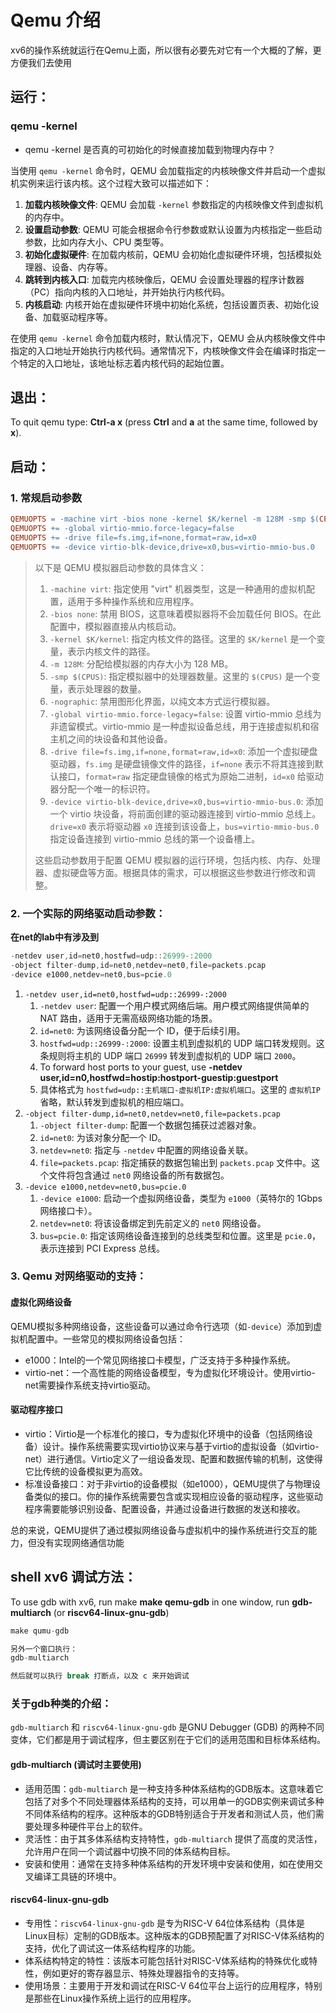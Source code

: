 # Qemu 介绍

xv6的操作系统就运行在Qemu上面，所以很有必要先对它有一个大概的了解，更方便我们去使用



## 运行：

### qemu -kernel

- qemu -kernel 是否真的可初始化的时候直接加载到物理内存中？

当使用 `qemu -kernel` 命令时，QEMU 会加载指定的内核映像文件并启动一个虚拟机实例来运行该内核。这个过程大致可以描述如下：

1. **加载内核映像文件**: QEMU 会加载 `-kernel` 参数指定的内核映像文件到虚拟机的内存中。
2. **设置启动参数**: QEMU 可能会根据命令行参数或默认设置为内核指定一些启动参数，比如内存大小、CPU 类型等。
3. **初始化虚拟硬件**: 在加载内核前，QEMU 会初始化虚拟硬件环境，包括模拟处理器、设备、内存等。
4. **跳转到内核入口**: 加载完内核映像后，QEMU 会设置处理器的程序计数器（PC）指向内核的入口地址，并开始执行内核代码。
5. **内核启动**: 内核开始在虚拟硬件环境中初始化系统，包括设置页表、初始化设备、加载驱动程序等。

在使用 `qemu -kernel` 命令加载内核时，默认情况下，QEMU 会从内核映像文件中指定的入口地址开始执行内核代码。通常情况下，内核映像文件会在编译时指定一个特定的入口地址，该地址标志着内核代码的起始位置。

## 退出：

To quit qemu type: **Ctrl-a x** (press **Ctrl** and **a** at the same time, followed by **x**).



## 启动：

###  1. 常规启动参数

```Makefile
QEMUOPTS = -machine virt -bios none -kernel $K/kernel -m 128M -smp $(CPUS) -nographic
QEMUOPTS += -global virtio-mmio.force-legacy=false
QEMUOPTS += -drive file=fs.img,if=none,format=raw,id=x0
QEMUOPTS += -device virtio-blk-device,drive=x0,bus=virtio-mmio-bus.0
```



> 以下是 QEMU 模拟器启动参数的具体含义：
>
> 1. `-machine virt`: 指定使用 "virt" 机器类型，这是一种通用的虚拟机配置，适用于多种操作系统和应用程序。
> 2. `-bios none`: 禁用 BIOS，这意味着模拟器将不会加载任何 BIOS。在此配置中，模拟器直接从内核启动。
> 3. `-kernel $K/kernel`: 指定内核文件的路径。这里的 `$K/kernel` 是一个变量，表示内核文件的路径。
> 4. `-m 128M`: 分配给模拟器的内存大小为 128 MB。
> 5. `-smp $(CPUS)`: 指定模拟器中的处理器数量。这里的 `$(CPUS)` 是一个变量，表示处理器的数量。
> 6. `-nographic`: 禁用图形化界面，以纯文本方式运行模拟器。
> 7. `-global virtio-mmio.force-legacy=false`: 设置 virtio-mmio 总线为非遗留模式。virtio-mmio 是一种虚拟设备总线，用于连接虚拟机和宿主机之间的块设备和其他设备。
> 8. `-drive file=fs.img,if=none,format=raw,id=x0`: 添加一个虚拟硬盘驱动器，`fs.img` 是硬盘镜像文件的路径，`if=none` 表示不将其连接到默认接口，`format=raw` 指定硬盘镜像的格式为原始二进制，`id=x0` 给驱动器分配一个唯一的标识符。
> 9. `-device virtio-blk-device,drive=x0,bus=virtio-mmio-bus.0`: 添加一个 virtio 块设备，将前面创建的驱动器连接到 virtio-mmio 总线上。`drive=x0` 表示将驱动器 `x0` 连接到该设备上，`bus=virtio-mmio-bus.0` 指定设备连接到 virtio-mmio 总线的第一个设备槽上。
>
> 这些启动参数用于配置 QEMU 模拟器的运行环境，包括内核、内存、处理器、虚拟硬盘等方面。根据具体的需求，可以根据这些参数进行修改和调整。



### 2. 一个实际的网络驱动启动参数：

**在net的lab中有涉及到**

```C
-netdev user,id=net0,hostfwd=udp::26999-:2000 
-object filter-dump,id=net0,netdev=net0,file=packets.pcap 
-device e1000,netdev=net0,bus=pcie.0
```

1. `-netdev user,id=net0,hostfwd=udp::26999-:2000`
   1. `-netdev user`: 配置一个用户模式网络后端。用户模式网络提供简单的 NAT 路由，适用于无需高级网络功能的场景。
   2. `id=net0`: 为该网络设备分配一个 ID，便于后续引用。
   3. `hostfwd=udp::26999-:2000`: 设置主机到虚拟机的 UDP 端口转发规则。这条规则将主机的 UDP 端口 `26999` 转发到虚拟机的 UDP 端口 `2000`。
   4.  To forward host ports to your guest, use **-netdev user,id=n0,hostfwd=hostip:hostport-guestip:guestport**
   5.  具体格式为 `hostfwd=udp::主机端口-虚拟机IP:虚拟机端口`。这里的 `虚拟机IP` 省略，默认转发到虚拟机的相应端口。
2. `-object filter-dump,id=net0,netdev=net0,file=packets.pcap`
   1. `-object filter-dump`: 配置一个数据包捕获过滤器对象。
   2. `id=net0`: 为该对象分配一个 ID。
   3. `netdev=net0`: 指定与 `-netdev` 中配置的网络设备关联。
   4. `file=packets.pcap`: 指定捕获的数据包输出到 `packets.pcap` 文件中。这个文件将包含通过 `net0` 网络设备的所有数据包。
3. `-device e1000,netdev=net0,bus=pcie.0`
   1. `-device e1000`: 启动一个虚拟网络设备，类型为 `e1000`（英特尔的 1Gbps 网络接口卡）。
   2. `netdev=net0`: 将该设备绑定到先前定义的 `net0` 网络设备。
   3. `bus=pcie.0`: 指定该网络设备连接到的总线类型和位置。这里是 `pcie.0`，表示连接到 PCI Express 总线。



### 3. Qemu 对网络驱动的支持：

#### 虚拟化网络设备

QEMU模拟多种网络设备，这些设备可以通过命令行选项（如`-device`）添加到虚拟机配置中。一些常见的模拟网络设备包括：

- e1000：Intel的一个常见网络接口卡模型，广泛支持于多种操作系统。
- virtio-net：一个高性能的网络设备模型，专为虚拟化环境设计。使用virtio-net需要操作系统支持virtio驱动。

#### 驱动程序接口

- virtio：Virtio是一个标准化的接口，专为虚拟化环境中的设备（包括网络设备）设计。操作系统需要实现virtio协议来与基于virtio的虚拟设备（如virtio-net）进行通信。Virtio定义了一组设备发现、配置和数据传输的机制，这使得它比传统的设备模拟更为高效。
- 标准设备接口：对于非virtio的设备模拟（如e1000），QEMU提供了与物理设备类似的接口。你的操作系统需要包含或实现相应设备的驱动程序，这些驱动程序需要能够识别设备、配置设备，并通过设备进行数据的发送和接收。

总的来说，QEMU提供了通过模拟网络设备与虚拟机中的操作系统进行交互的能力，但没有实现网络通信功能



## shell xv6 调试方法：

To use gdb with xv6, run make **make qemu-gdb** in one window, run **gdb-multiarch** (or **riscv64-linux-gnu-gdb**) 

```C
make qumu-gdb

另外一个窗口执行：
gdb-multiarch

然后就可以执行 break 打断点，以及 c 来开始调试
```

### 关于gdb种类的介绍：

`gdb-multiarch` 和 `riscv64-linux-gnu-gdb` 是GNU Debugger (GDB) 的两种不同变体，它们都是用于调试程序，但主要区别在于它们的适用范围和目标体系结构。

#### gdb-multiarch (调试时主要使用)

- 适用范围：`gdb-multiarch` 是一种支持多种体系结构的GDB版本。这意味着它包括了对多个不同处理器体系结构的支持，可以用单一的GDB实例来调试多种不同体系结构的程序。这种版本的GDB特别适合于开发者和测试人员，他们需要处理多种硬件平台上的软件。
- 灵活性：由于其多体系结构支持特性，`gdb-multiarch` 提供了高度的灵活性，允许用户在同一个调试器中切换不同的体系结构目标。
- 安装和使用：通常在支持多种体系结构的开发环境中安装和使用，如在使用交叉编译工具链的环境中。

#### riscv64-linux-gnu-gdb

- 专用性：`riscv64-linux-gnu-gdb` 是专为RISC-V 64位体系结构（具体是Linux目标）定制的GDB版本。这种版本的GDB预配置了对RISC-V体系结构的支持，优化了调试这一体系结构程序的功能。
- 体系结构特定的特性：该版本可能包括针对RISC-V体系结构的特殊优化或特性，例如更好的寄存器显示、特殊处理器指令的支持等。
- 使用场景：主要用于开发和调试在RISC-V 64位平台上运行的应用程序，特别是那些在Linux操作系统上运行的应用程序。



